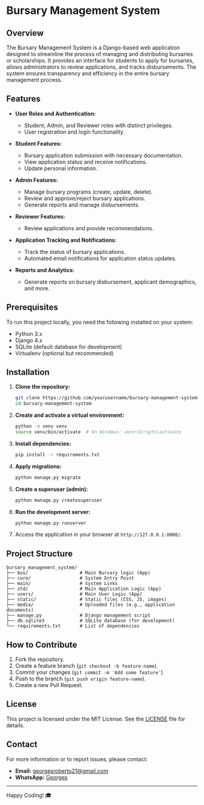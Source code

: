 # Bursary Management System

## Overview

The Bursary Management System is a Django-based web application designed to streamline the process of managing and distributing bursaries or scholarships. It provides an interface for students to apply for bursaries, allows administrators to review applications, and tracks disbursements. The system ensures transparency and efficiency in the entire bursary management process.

## Features

- **User Roles and Authentication:**
  - Student, Admin, and Reviewer roles with distinct privileges.
  - User registration and login functionality.

- **Student Features:**
  - Bursary application submission with necessary documentation.
  - View application status and receive notifications.
  - Update personal information.

- **Admin Features:**
  - Manage bursary programs (create, update, delete).
  - Review and approve/reject bursary applications.
  - Generate reports and manage disbursements.

- **Reviewer Features:**
  - Review applications and provide recommendations.

- **Application Tracking and Notifications:**
  - Track the status of bursary applications.
  - Automated email notifications for application status updates.

- **Reports and Analytics:**
  - Generate reports on bursary disbursement, applicant demographics, and more.

## Prerequisites

To run this project locally, you need the following installed on your system:

- Python 3.x
- Django 4.x
- SQLite (default database for development)
- Virtualenv (optional but recommended)

## Installation

1. **Clone the repository:**

    ```bash
    git clone https://github.com/yourusername/bursary-management-system.git
    cd bursary-management-system
    ```

2. **Create and activate a virtual environment:**

    ```bash
    python -m venv venv
    source venv/bin/activate  # On Windows: venv\Scripts\activate
    ```

3. **Install dependencies:**

    ```bash
    pip install -r requirements.txt
    ```

4. **Apply migrations:**

    ```bash
    python manage.py migrate
    ```

5. **Create a superuser (admin):**

    ```bash
    python manage.py createsuperuser
    ```

6. **Run the development server:**

    ```bash
    python manage.py runserver
    ```

7. Access the application in your browser at `http://127.0.0.1:8000/`.

## Project Structure

```
bursary_management_system/
├── bus/                   # Main Bursary logic (App)
├── core/                  # System Entry Point
├── main/                  # System Links
├── std/                   # Main Application Logic (App)
├── users/                 # Main User Logic (App)
├── static/                # Static files (CSS, JS, images)
├── media/                 # Uploaded files (e.g., application documents)
├── manage.py              # Django management script
├── db.sqlite3             # SQLite database (for development)
└── requirements.txt       # List of dependencies
```

## How to Contribute

1. Fork the repository.
2. Create a feature branch (`git checkout -b feature-name`).
3. Commit your changes (`git commit -m 'Add some feature'`).
4. Push to the branch (`git push origin feature-name`).
5. Create a new Pull Request.

## License

This project is licensed under the MIT License. See the [LICENSE](LICENSE) file for details.

## Contact

For more information or to report issues, please contact:

- **Email:** georgesroberto21@gmail.com
- **WhatsApp:** [Georges](https://wa.me/+254796807438)

---

Happy Coding! 🎓

